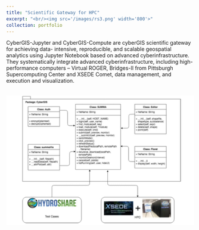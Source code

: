 ```yaml
---
title: "Scientific Gateway for HPC"
excerpt: "<br/><img src='/images/rs3.png' width='800'>"
collection: portfolio
---
```

CyberGIS-Jupyter and CyberGIS-Compute are cyberGIS scientific gateway for achieving data- intensive, reproducible, and scalable geospatial analytics using Jupyter Notebook based on advanced cyberinfrastructure. They systematically integrate advanced cyberinfrastructure, including high- performance computers – Virtual ROGER, Bridges-II from Pittsburgh Supercomputing Center and XSEDE Comet, data management, and execution and visualization. 

<br/><img src='/images/rs3-1.png' width='800'>



